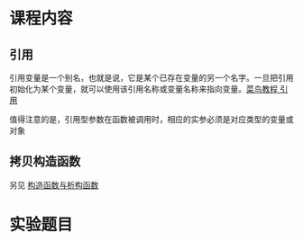 # 课程内容
## 引用
引用变量是一个别名，也就是说，它是某个已存在变量的另一个名字。一旦把引用初始化为某个变量，就可以使用该引用名称或变量名称来指向变量。[菜鸟教程 引用](https://www.runoob.com/cplusplus/cpp-references.html)

值得注意的是，引用型参数在函数被调用时，相应的实参必须是对应类型的变量或对象
## 拷贝构造函数
另见 [构造函数与析构函数](https://github.com/GongCheng1919/CodesforCPPCourse/blob/master/%E7%89%B9%E8%89%B2%E7%8F%AD%E9%AB%98%E7%BA%A7%E8%AF%AD%E8%A8%80%E7%A8%8B%E5%BA%8F%E8%AE%BE%E8%AE%A1-%E5%AE%9E%E9%AA%8C%E8%AF%BE2-2/03-%E6%9E%84%E9%80%A0%E4%B8%8E%E6%9E%90%E6%9E%84%E5%87%BD%E6%95%B0/README.md#%E6%9E%84%E9%80%A0%E5%87%BD%E6%95%B0)
# 实验题目

